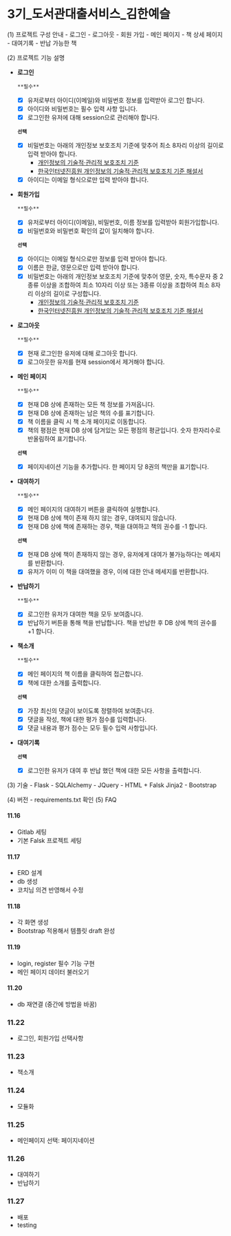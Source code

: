 # 3기_도서관대출서비스_김한예슬


(1) 프로젝트 구성 안내
    - 로그인
    - 로그아웃
    - 회원 가입
    - 메인 페이지
    - 책 상세 페이지
    - 대여기록
    - 반납 가능한 책

(2) 프로젝트 기능 설명

- **로그인**
    
    `**필수**`
    
    - [x] 유저로부터 아이디(이메일)와 비밀번호 정보를 입력받아 로그인 합니다.
    - [x] 아이디와 비밀번호는 필수 입력 사항 입니다.
    - [x] 로그인한 유저에 대해 session으로 관리해야 합니다.
    
    **`선택`** 
    
    - [x] 비밀번호는 아래의 개인정보 보호조치 기준에 맞추어 최소 8자리 이상의 길이로 입력 받아야 합니다.
        - [개인정보의 기술적·관리적 보호조치 기준](https://www.law.go.kr/%ED%96%89%EC%A0%95%EA%B7%9C%EC%B9%99/(%EA%B0%9C%EC%9D%B8%EC%A0%95%EB%B3%B4%EB%B3%B4%ED%98%B8%EC%9C%84%EC%9B%90%ED%9A%8C)%EA%B0%9C%EC%9D%B8%EC%A0%95%EB%B3%B4%EC%9D%98%EA%B8%B0%EC%88%A0%EC%A0%81%C2%B7%EA%B4%80%EB%A6%AC%EC%A0%81%EB%B3%B4%ED%98%B8%EC%A1%B0%EC%B9%98%EA%B8%B0%EC%A4%80/(2020-5,20200811))
        - [한국인터넷진흥원 개인정보의 기술적·관리적 보호조치 기준 해설서](https://www.kisa.or.kr/public/laws/laws3_View.jsp?cPage=7&mode=view&p_No=259&b_No=259&d_No=102&ST=T&SV=)
    - [x] 아이디는 이메일 형식으로만 입력 받아야 합니다.

- **회원가입**
    
    `**필수**`
    
    - [x] 유저로부터 아이디(이메일), 비밀번호, 이름 정보를 입력받아 회원가입합니다.
    - [x] 비밀번호와 비밀번호 확인의 값이 일치해야 합니다.
    
    **`선택`** 
    
    - [x] 아이디는 이메일 형식으로만 정보를 입력 받아야 합니다.
    - [x] 이름은 한글, 영문으로만 입력 받아야 합니다.
    - [x] 비밀번호는 아래의 개인정보 보호조치 기준에 맞추어 영문, 숫자, 특수문자 중 2종류 이상을 조합하여 최소 10자리 이상 또는 3종류 이상을 조합하여 최소 8자리 이상의 길이로 구성합니다.
        - [개인정보의 기술적·관리적 보호조치 기준](https://www.law.go.kr/%ED%96%89%EC%A0%95%EA%B7%9C%EC%B9%99/(%EA%B0%9C%EC%9D%B8%EC%A0%95%EB%B3%B4%EB%B3%B4%ED%98%B8%EC%9C%84%EC%9B%90%ED%9A%8C)%EA%B0%9C%EC%9D%B8%EC%A0%95%EB%B3%B4%EC%9D%98%EA%B8%B0%EC%88%A0%EC%A0%81%C2%B7%EA%B4%80%EB%A6%AC%EC%A0%81%EB%B3%B4%ED%98%B8%EC%A1%B0%EC%B9%98%EA%B8%B0%EC%A4%80/(2020-5,20200811))
        - [한국인터넷진흥원 개인정보의 기술적·관리적 보호조치 기준 해설서](https://www.kisa.or.kr/public/laws/laws3_View.jsp?cPage=7&mode=view&p_No=259&b_No=259&d_No=102&ST=T&SV=)
- **로그아웃**
    
    `**필수**`
    
    - [x] 현재 로그인한 유저에 대해 로그아웃 합니다.
    - [x] 로그아웃한 유저를 현재 session에서 제거해야 합니다.
- **메인 페이지**
    
    `**필수**`
    
    - [x] 현재 DB 상에 존재하는 모든 책 정보를 가져옵니다.
    - [x] 현재 DB 상에 존재하는 남은 책의 수를 표기합니다.
    - [x] 책 이름을 클릭 시 책 소개 페이지로 이동합니다.
    - [x] 책의 평점은 현재 DB 상에 담겨있는 모든 평점의 평균입니다. 숫자 한자리수로 반올림하여 표기합니다.
    
    **`선택`** 
    
    - [x] 페이지네이션 기능을 추가합니다. 한 페이지 당 8권의 책만을 표기합니다.
- **대여하기**
    
    `**필수**`
    
    - [x] 메인 페이지의 대여하기 버튼을 클릭하여 실행합니다.
    - [x] 현재 DB 상에 책이 존재 하지 않는 경우, 대여되지 않습니다.
    - [x] 현재 DB 상에 책에 존재하는 경우, 책을 대여하고 책의 권수를 -1 합니다.
    
    **`선택`** 
    
    - [x] 현재 DB 상에 책이 존재하지 않는 경우, 유저에게 대여가 불가능하다는 메세지를 반환합니다.
    - [x] 유저가 이미 이 책을 대여했을 경우, 이에 대한 안내 메세지를 반환합니다.
- **반납하기**
    
    `**필수**`
    - [x] 로그인한 유저가 대여한 책을 모두 보여줍니다.
    - [x] 반납하기 버튼을 통해 책을 반납합니다. 책을 반납한 후 DB 상에 책의 권수를 +1 합니다.
- **책소개**
    
    `**필수**`
    
    - [x] 메인 페이지의 책 이름을 클릭하여 접근합니다.
    - [x] 책에 대한 소개를 출력합니다.
    
    **`선택`** 
    
    - [x] 가장 최신의 댓글이 보이도록 정렬하여 보여줍니다.
    - [x] 댓글을 작성, 책에 대한 평가 점수를 입력합니다.
    - [x] 댓글 내용과 평가 점수는 모두 필수 입력 사항입니다.
- **대여기록**
    
    **`선택`** 
    
    - [x] 로그인한 유저가 대여 후 반납 했던 책에 대한 모든 사항을 출력합니다.

(3) 기술
    - Flask
    - SQLAlchemy
    - JQuery
    - HTML + Falsk Jinja2
    - Bootstrap

(4) 버전
    - requirements.txt 확인
(5) FAQ  
#### 11.16
- Gitlab 세팅
- 기본 Falsk 프로젝트 세팅

#### 11.17
- ERD 설계
- db 생성
- 코치님 의견 반영해서 수정

#### 11.18
- 각 화면 생성
- Bootstrap 적용해서 템플릿 draft 완성

#### 11.19
- login, register 필수 기능 구현
- 메인 페이지 데이터 불러오기

#### 11.20
- db 재연결 (중간에 방법을 바꿈)

### 11.22
- 로그인, 회원가입 선택사항
### 11.23
- 책소개
### 11.24
- 모듈화

### 11.25
- 메인페이지 선택: 페이지네이션

### 11.26
- 대여하기
- 반납하기

### 11.27
- 배포
- testing